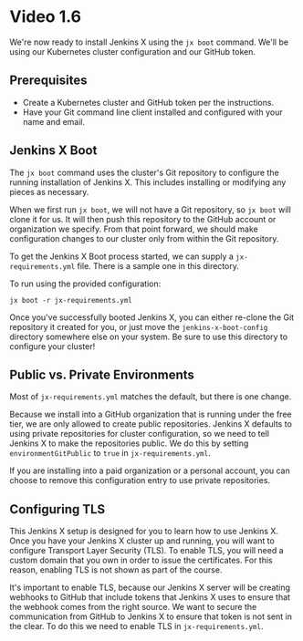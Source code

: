 # Video 1.6

We're now ready to install Jenkins X using the `jx boot` command.
We'll be using our Kubernetes cluster configuration and our GitHub token.

## Prerequisites

* Create a Kubernetes cluster and GitHub token per the instructions.
* Have your Git command line client installed and configured with your
  name and email.

## Jenkins X Boot

The `jx boot` command uses the cluster's Git repository to configure the
running installation of Jenkins X. This includes installing or modifying
any pieces as necessary.

When we first run `jx boot`, we will not have a Git repository, so `jx boot`
will clone it for us. It will then push this repository to the GitHub
account or organization we specify. From that point forward, we should make
configuration changes to our cluster only from within the Git repository.

To get the Jenkins X Boot process started, we can supply a
`jx-requirements.yml` file. There is a sample one in this directory.

To run using the provided configuration:

```
jx boot -r jx-requirements.yml
```

Once you've successfully booted Jenkins X, you can either re-clone the Git
repository it created for you, or just move the `jenkins-x-boot-config`
directory somewhere else on your system. Be sure to use this directory to
configure your cluster!

## Public vs. Private Environments

Most of `jx-requirements.yml` matches the default, but there is one change.

Because we install into a GitHub organization that is running under the free
tier, we are only allowed to create public repositories. Jenkins X defaults
to using private repositories for cluster configuration, so we need to tell
Jenkins X to make the repositories public. We do this by setting
`environmentGitPublic` to `true` in `jx-requirements.yml`.

If you are installing into a paid organization or a personal account, you
can choose to remove this configuration entry to use private repositories.

## Configuring TLS

This Jenkins X setup is designed for you to learn how to use Jenkins X.
Once you have your Jenkins X cluster up and running, you will want to
configure Transport Layer Security (TLS). To enable TLS, you will need a custom
domain that you own in order to issue the certificates. For this reason,
enabling TLS is not shown as part of the course.

It's important to enable TLS, because our Jenkins X server will be creating
webhooks to GitHub that include tokens that Jenkins X uses to ensure that the
webhook comes from the right source. We want to secure the communication from
GitHub to Jenkins X to ensure that token is not sent in the clear. To do this we
need to enable TLS in `jx-requirements.yml`.
